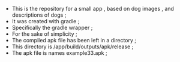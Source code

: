- This is the repository for a small app , based on dog images , and descriptions of dogs ; 
- It was created with gradle  ;
- Specifically the gradle wrapper ;
- For the sake of simplicity  ;
- The compiled apk file has been left in a directory ;
- This directory is /app/build/outputs/apk/release  ;
- The apk file is names example33.apk ; 
